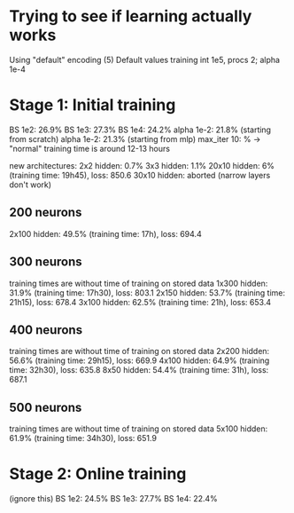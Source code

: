 # Trying to see if learning actually works
Using "default" encoding (5)
Default values training int 1e5, procs 2; alpha 1e-4

# Stage 1: Initial training
BS 1e2: 26.9%
BS 1e3: 27.3%
BS 1e4: 24.2%
alpha 1e-2: 21.8% (starting from scratch)
alpha 1e-2: 21.3% (starting from mlp)
max\_iter 10: %
-> "normal" training time is around 12-13 hours

new architectures:
2x2 hidden: 0.7%
3x3 hidden: 1.1%
20x10 hidden: 6% (training time: 19h45), loss: 850.6
30x10 hidden: aborted (narrow layers don't work)

## 200 neurons
2x100 hidden: 49.5% (training time: 17h), loss: 694.4

## 300 neurons
training times are without time of training on stored data
1x300 hidden: 31.9% (training time: 17h30), loss: 803.1
2x150 hidden: 53.7% (training time: 21h15), loss: 678.4
3x100 hidden: 62.5% (training time: 21h), loss: 653.4

## 400 neurons
training times are without time of training on stored data
2x200 hidden: 56.6% (training time: 29h15), loss: 669.9
4x100 hidden: 64.9% (training time: 32h30), loss: 635.8
8x50 hidden: 54.4% (training time: 31h), loss: 687.1

## 500 neurons
training times are without time of training on stored data
5x100 hidden: 61.9% (training time: 34h30), loss: 651.9

# Stage 2: Online training
(ignore this)
BS 1e2: 24.5%
BS 1e3: 27.7%
BS 1e4: 22.4%
